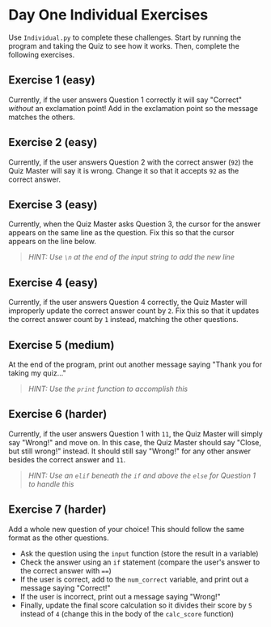 # Day One Individual Exercises

Use `Individual.py` to complete these challenges. Start by running the program and taking the Quiz to see how it works. Then, complete the following exercises.

## Exercise 1 (easy)
Currently, if the user answers Question 1 correctly it will say "Correct" _without_ an exclamation point! Add in the exclamation point so the message matches the others.

## Exercise 2 (easy)
Currently, if the user answers Question 2 with the correct answer (`92`) the Quiz Master will say it is wrong. Change it so that it accepts `92` as the correct answer.

## Exercise 3 (easy)
Currently, when the Quiz Master asks Question 3, the cursor for the answer appears on the same line as the question. Fix this so that the cursor appears on the line below.

>*HINT: Use `\n` at the end of the input string to add the new line*

## Exercise 4 (easy)
Currently, if the user answers Question 4 correctly, the Quiz Master will improperly update the correct answer count by `2`. Fix this so that it updates the correct answer count by `1` instead, matching the other questions.

## Exercise 5 (medium)
At the end of the program, print out another message saying "Thank you for taking my quiz..."

>*HINT: Use the `print` function to accomplish this*

## Exercise 6 (harder)
Currently, if the user answers Question 1 with `11`, the Quiz Master will simply say "Wrong!" and move on. In this case, the Quiz Master should say "Close, but still wrong!" instead. It should still say "Wrong!" for any other answer besides the correct answer and `11`.

>*HINT: Use an `elif` beneath the `if` and above the `else` for Question 1 to handle this*

## Exercise 7 (harder)
Add a whole new question of your choice! This should follow the same format as the other questions.

- Ask the question using the `input` function (store the result in a variable)
- Check the answer using an `if` statement (compare the user's answer to the correct answer with `==`)
- If the user is correct, add to the `num_correct` variable, and print out a message saying "Correct!"
- If the user is incorrect, print out a message saying "Wrong!"
- Finally, update the final score calculation so it divides their score by `5` instead of `4` (change this in the body of the `calc_score` function)